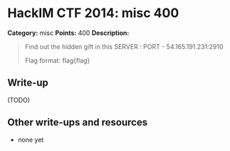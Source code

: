 # HackIM CTF 2014: misc 400

**Category:** misc
**Points:** 400
**Description:**

> Find out the hidden gift in this SERVER : PORT - 54.165.191.231:2910 
>
> Flag format: flag{flag}

## Write-up

(TODO)

## Other write-ups and resources

* none yet
